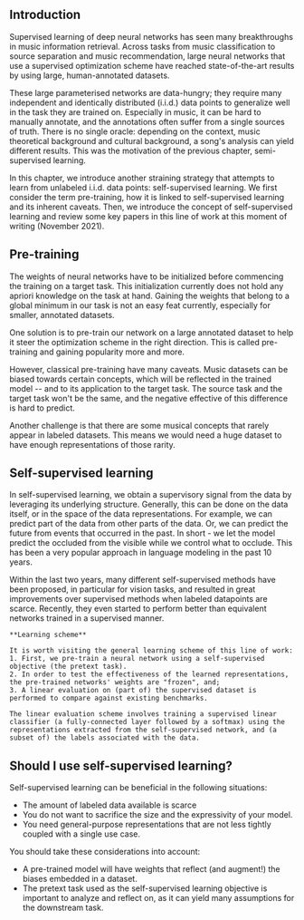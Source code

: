 ## Introduction

Supervised learning of deep neural networks has seen many breakthroughs in music information retrieval. Across tasks from music classification to source separation and music recommendation, large neural networks that use a supervised optimization scheme have reached state-of-the-art results by using large, human-annotated datasets.

These large parameterised networks are data-hungry; they require many independent and identically distributed (i.i.d.) data points to generalize well in the task they are trained on. Especially in music, it can be hard to manually annotate, and the annotations often suffer from a single sources of truth. There is no single oracle: depending on the context, music theoretical background and cultural background, a song's analysis can yield different results. This was the motivation of the previous chapter, semi-supervised learning. 

In this chapter, we introduce another straining strategy that attempts to learn from unlabeled i.i.d. data points: self-supervised learning. We first consider the term pre-training, how it is linked to self-supervised learning and its inherent caveats. Then, we introduce the concept of self-supervised learning and review some key papers in this line of work at this moment of writing (November 2021).

## Pre-training
The weights of neural networks have to be initialized before commencing the training on a target task. This initialization currently does not hold any apriori knowledge on the task at hand. Gaining the weights that belong to a global minimum in our task is not an easy feat currently, especially for smaller, annotated datasets. 

One solution is to pre-train our network on a large annotated dataset to help it steer the optimization scheme in the right direction. This is called pre-training and gaining popularity more and more.

However, classical pre-training have many caveats. Music datasets can be biased towards certain concepts, which will be reflected in the trained model -- and to its application to the target task. The source task and the target task won't be the same, and the negative effective of this difference is hard to predict.

Another challenge is that there are some musical concepts that rarely appear in labeled datasets. This means we would need a huge dataset to have enough representations of those rarity. 


## Self-supervised learning
In self-supervised learning, we obtain a supervisory signal from the data by leveraging its underlying structure. Generally, this can be done on the data itself, or in the space of the data representations. For example, we can predict part of the data from other parts of the data. Or, we can predict the future from events that occurred in the past. In short - we let the model predict the occluded from the visible while we control what to occlude. This has been a very popular approach in language modeling in the past 10 years.

Within the last two years, many different self-supervised methods have been proposed, in particular for vision tasks, and resulted in great improvements over supervised methods when labeled datapoints are scarce. Recently, they even started to perform better than equivalent networks trained in a supervised manner. 


```{note}
**Learning scheme**

It is worth visiting the general learning scheme of this line of work:
1. First, we pre-train a neural network using a self-supervised objective (the pretext task).
2. In order to test the effectiveness of the learned representations, the pre-trained networks' weights are "frozen", and;
3. A linear evaluation on (part of) the supervised dataset is performed to compare against existing benchmarks.

The linear evaluation scheme involves training a supervised linear classifier (a fully-connected layer followed by a softmax) using the representations extracted from the self-supervised network, and (a subset of) the labels associated with the data.
```

## Should I use self-supervised learning?
Self-supervised learning can be beneficial in the following situations:
- The amount of labeled data available is scarce
- You do not want to sacrifice the size and the expressivity of your model.
- You need general-purpose representations that are not less tightly coupled with a single use case.


You should take these considerations into account:
- A pre-trained model will have weights that reflect (and augment!) the biases embedded in a dataset.
- The pretext task used as the self-supervised learning objective is important to analyze and reflect on, as it can yield many assumptions for the downstream task.